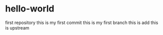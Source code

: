 # hello-world
first repository
this is my first commit
this is my first branch
this is add
this is upstream
